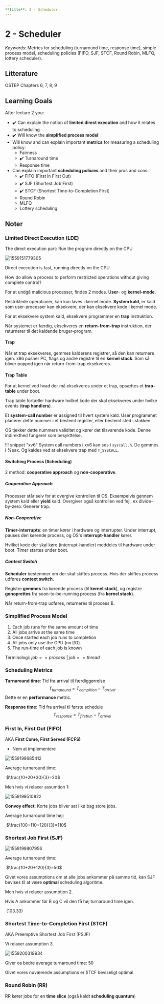 ```yaml
---
**title**: 2 - Scheduler
---
```


# 2 - Scheduler

*Keywords*: Metrics for scheduling (turnaround time, response time), simple process model, scheduling policies (FIFO, SJF, STCF, Round Robin, MLFQ, lottery scheduler).

## Litterature

OSTEP Chapters 6, 7, 8, 9

## Learning Goals

After lecture 2 you:

* :heavy_check_mark: Can explain the notion of **limited direct execution** and how it relates to scheduling
* :heavy_check_mark: Will know the **simplified process model**
* Will know and can explain important **metrics** for measuring a scheduling policy:
  * Fairness
  * :heavy_check_mark: Turnaround time
  * Response time
* Can explain important **scheduling policies** and their pros and cons:
  * :heavy_check_mark: FIFO (First In First Out)
  * :heavy_check_mark: SJF (Shortest Job First)
  * :heavy_check_mark: STCF (Shortest Time-to-Completion First)
  * Round Robin
  * MLFQ
  * Lottery scheduling

## Noter 

### Limited Direct Execution (LDE)

The direct execution part: Run the program directly on the CPU

![1559151779305](images/2-scheduler/1559151779305.png)

Direct execution is fast, running directly on the CPU. 

How do allow a process to perform restricted operations without giving complete control?

For at undgå malicious processer, findes 2 modes. **User**- og **kernel-mode**.

Restriktede operationer, kan kun laves i kernel mode. **System kald**, er kald som user-processer kan eksekvere, der kan eksekvere kode i kernel mode.

For at eksekvere system kald, eksekvere programmer en **trap** instruktion.

Når systemet er færdig, eksekveres en **return-from-trap** instruktion, der returnerer til det kaldende bruger-program.

#### Trap

Når et trap eksekveres, gemmes kalderens registrer, så den kan returnere igen. x86 pusher PC, flags og andre registre til en **kernel stack**. Som så bliver popped igen når return-from-trap eksekveres.

#### Trap Table

For at kernel ved hvad der må eksekveres under et trap, opsættes et **trap-table** under boot. 

Trap table fortæller hardware hvilket kode der skal eksekveres under hvilke events (**trap handlers**).

Et **system-call number** er assigned til hvert system kald. User programmet placerer dette nummer i et bestemt register, eller bestemt sted i stakken.

OS tjekker dette nummers validitet og kører det tilsvarende kode. Denne indirekthed fungerer som besykttelse.

!!! snippet "xv6"
	System call numbers i xv6 kan ses i ``syscall.h``. De gemmes i %eax. Og kaldes ved at eksekvere trap med ``T_SYSCALL``. 

#### Switching Process (Scheduling)

2 method: **cooperative approach** og **non-cooperative**. 

##### Cooperative Approach

Processer står selv for at overgive kontrollen til OS. Eksempelvis gennem system kald eller **yield** kald.
Overgiver også kontrollen ved fejl, ex divide-by-zero. Generer trap.

##### Non-Cooperative

**Timer-interrupts**: en timer kører i hardware og interrupter. Under interrupt, pauses den kørende process, og OS's **interrupt-handler** kører. 

Hvilket kode der skal køre (interrupt-handler) meddeles til hardware under boot. Timer startes under boot.



##### Context Switch

**Scheduler** bestemmer om der skal skiftes process. Hvis der skiftes process udføres **context switch**.

Registre **gemmes** fra kørende process (til **kernel stack**), og registre **genoprettes** fra soon-to-be-running process (fra **kernel stack**).

Når return-from-trap udføres, returneres til process B.



### Simplified Process Model

1. Each job runs for the same amount of time
2. All jobs arrive at the same time
3. Once started each job runs to completion
4. All jobs only use the CPU (no I/O)
5. The run-time of each job is known

Terminologi: $job==process\ |\ job == thread$



### Scheduling Metrics

**Turnaround time**: Tid fra arrival til færdiggørrelse
$$
T_{turnaround}=T_{complition}-T_{arrival}
$$
Dette er en **performance** metric.

**Response time:** Tid fra arrival til første schedule
$$
T_{response}=T_{firstrun}-T_{arrival}
$$


### First In, First Out (FIFO)

AKA **First Come, First Served (FCFS)**

* Nem at implementere

![1559199685412](images/2-scheduler/1559199685412.png)

Average turnaround time:

​	$\frac{10+20+30}{3}=20$

Men hvis vi relaxer assumtion 1:

![1559199510822](images/2-scheduler/1559199510822.png)

**Convoy effect**: Korte jobs bliver sat i kø bag store jobs.

Average turnaround time høj:

​	$\frac{100+110+120}{3}=110$



### Shortest Job First (SJF)

![1559199807956](images/2-scheduler/1559199807956.png)

Average turnaround time:

​	$\frac{10+20+120}{3}=50$

Givet vores assumptions om at alle jobs ankommer på samme tid, kan SJF bevises til at være **optimal** scheduling algoritme.

Men hvis vi relaxer assumption 2.

Hvis A ankommer før B og C vil den få høj turnaround time igen. 

​	($103.33$)



### Shortest Time-to-Completion First (STCF)

AKA Preemptive Shortest Job First (PSJF)

Vi relaxer assumption 3. 

![1559200319934](images/2-scheduler/1559200319934.png)

Giver os bedre average turnaround time: $50$

Givet vores nuværende assumptions er STCF beviseligt optimal.



### Round Robin (RR)

RR kører jobs for en **time slice** (også kaldt **scheduling quantum**)

